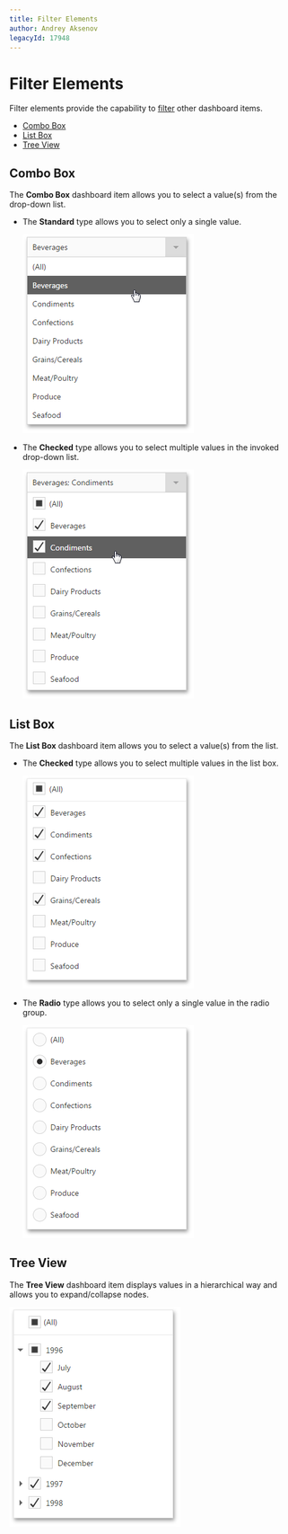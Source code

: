 ```yaml
---
title: Filter Elements
author: Andrey Aksenov
legacyId: 17948
---
```

# Filter Elements
Filter elements provide the capability to [filter](../data-presentation/master-filtering.md) other dashboard items.
* [Combo Box](#combo-box)
* [List Box](#list-box)
* [Tree View](#tree-view)

## <a name="combo-box"/>Combo Box
The **Combo Box** dashboard item allows you to select a value(s) from the drop-down list.
* The **Standard** type allows you to select only a single value.
	
	![StandardCombobox_Web](../../../images/img25527.png)
* The **Checked** type allows you to select multiple values in the invoked drop-down list.
	
	![CheckedCombobox_Web](../../../images/img25528.png)

## <a name="list-box"/>List Box
The **List Box** dashboard item allows you to select a value(s) from the list.
* The **Checked** type allows you to select multiple values in the list box.
	
	![StandardListbox_Web](../../../images/img25529.png)
* The **Radio** type allows you to select only a single value in the radio group.
	
	![RadioListbox_Web](../../../images/img25530.png)

## <a name="tree-view"/>Tree View
The **Tree View** dashboard item displays values in a hierarchical way and allows you to expand/collapse nodes.

![TreeView_Web](../../../images/img25531.png)